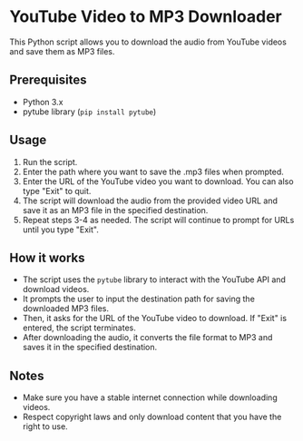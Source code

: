 # YouTube Video to MP3 Downloader

This Python script allows you to download the audio from YouTube videos and save them as MP3 files.

## Prerequisites
- Python 3.x
- pytube library (`pip install pytube`)

## Usage
1. Run the script.
2. Enter the path where you want to save the .mp3 files when prompted.
3. Enter the URL of the YouTube video you want to download. You can also type "Exit" to quit.
4. The script will download the audio from the provided video URL and save it as an MP3 file in the specified destination.
5. Repeat steps 3-4 as needed. The script will continue to prompt for URLs until you type "Exit".

## How it works
- The script uses the `pytube` library to interact with the YouTube API and download videos.
- It prompts the user to input the destination path for saving the downloaded MP3 files.
- Then, it asks for the URL of the YouTube video to download. If "Exit" is entered, the script terminates.
- After downloading the audio, it converts the file format to MP3 and saves it in the specified destination.

## Notes
- Make sure you have a stable internet connection while downloading videos.
- Respect copyright laws and only download content that you have the right to use.


